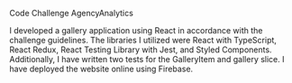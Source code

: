 Code Challenge AgencyAnalytics

I developed a gallery application using React in accordance with the challenge guidelines. The libraries I utilized were React with TypeScript, React Redux, React Testing Library with Jest, and Styled Components. Additionally, I have written two tests for the GalleryItem and gallery slice. I have deployed the website online using Firebase. 

